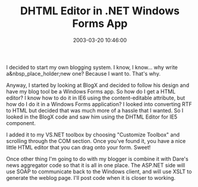 ﻿---
layout: post
title: "DHTML Editor in .NET Windows Forms App"
comments: false
date: 2003-03-20 10:46:00
categories:
 - Technology
subtext-id: f66a7560-5b1f-49fd-87fd-255b4e3d5b16
alias: /blog/DHTML-Editor-in-NET-Windows-Forms-App.aspx
---


I decided to start my own blogging system. I know, I know... why write a&nbsp_place_holder;new one? Because I want to. That's why.

Anyway, I started by looking at BlogX and decided to follow his design and have my blog tool be a Windows Forms app. So how do I get a HTML editor? I know how to do it in IE6 using the content-editable attribute, but how do I do it in a Windows Forms application? I looked into converting RTF to HTML but decided that was much more of a hassle that I wanted. So I looked in the BlogX code and saw him using the DHTML Editor for IE5 component.

I added it to my VS.NET toolbox by choosing "Customize Toolbox" and scrolling through the COM section. Once you've found it, you have a nice little HTML editor that you can drag onto your form. Sweet!

Once other thing I'm going to do with my blogger is combine it with Dare's news aggregator code so that it is all in one place. The ASP.NET side will use SOAP to communicate back to the Windows client, and will use XSLT to generate the weblog page. I'll post code when it is closer to working.
